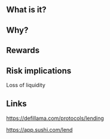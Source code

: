 ## What is it?





## Why?





## Rewards





## Risk implications

Loss of liquidity





## Links

https://defillama.com/protocols/lending

https://app.sushi.com/lend